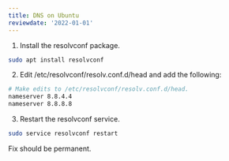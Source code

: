 ```yaml
---
title: DNS on Ubuntu
reviewdate: '2022-01-01'
---
```



1. Install the resolvconf package.

```bash
sudo apt install resolvconf
```

2. Edit /etc/resolvconf/resolv.conf.d/head and add the following:

```bash
# Make edits to /etc/resolvconf/resolv.conf.d/head.
nameserver 8.8.4.4
nameserver 8.8.8.8
```

3. Restart the resolvconf service.

```bash
sudo service resolvconf restart
```

Fix should be permanent.
